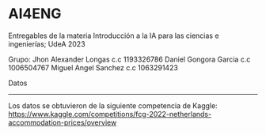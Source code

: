 # AI4ENG
Entregables de la materia Introducción a la IA para las ciencias e ingenierías; UdeA 2023

Grupo: Jhon Alexander Longas c.c 1193326786
       Daniel Gongora Garcia c.c 1006504767
       Miguel Angel Sanchez  c.c 1063291423

Datos
________________________________________________
Los datos se obtuvieron de la siguiente competencia de Kaggle: https://www.kaggle.com/competitions/fcg-2022-netherlands-accommodation-prices/overview
